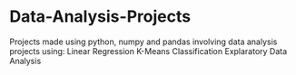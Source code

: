 # Data-Analysis-Projects
Projects made using python, numpy and pandas involving data analysis projects using:
Linear Regression
K-Means Classification
Explaratory Data Analysis
